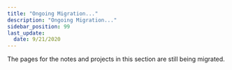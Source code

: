 ```yaml
---
title: "Ongoing Migration..."
description: "Ongoing Migration..."
sidebar_position: 99
last_update:
  date: 9/21/2020
---
```



The pages for the notes and projects in this section are still being migrated.